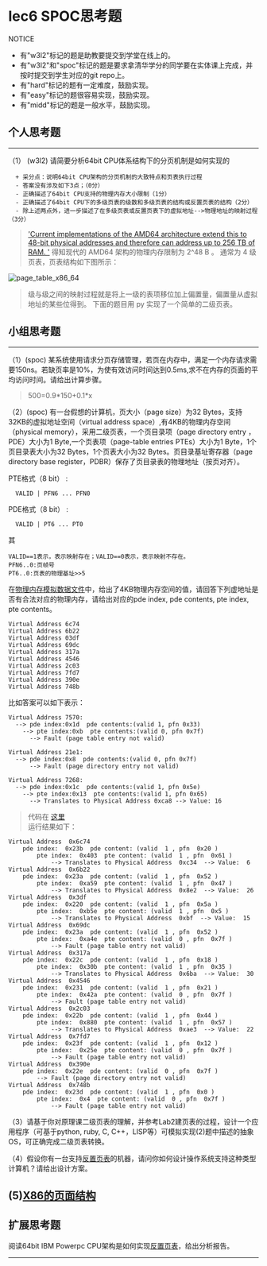 # lec6 SPOC思考题


NOTICE
- 有"w3l2"标记的题是助教要提交到学堂在线上的。
- 有"w3l2"和"spoc"标记的题是要求拿清华学分的同学要在实体课上完成，并按时提交到学生对应的git repo上。
- 有"hard"标记的题有一定难度，鼓励实现。
- 有"easy"标记的题很容易实现，鼓励实现。
- 有"midd"标记的题是一般水平，鼓励实现。


## 个人思考题
---

（1） (w3l2) 请简要分析64bit CPU体系结构下的分页机制是如何实现的
```
  + 采分点：说明64bit CPU架构的分页机制的大致特点和页表执行过程
  - 答案没有涉及如下3点；（0分）
  - 正确描述了64bit CPU支持的物理内存大小限制（1分）
  - 正确描述了64bit CPU下的多级页表的级数和多级页表的结构或反置页表的结构（2分）
  - 除上述两点外，进一步描述了在多级页表或反置页表下的虚拟地址-->物理地址的映射过程（3分）
 ```


>  ['Current implementations of the AMD64 architecture extend this to 48-bit physical addresses and therefore can address up to 256 TB of RAM. '](http://en.wikipedia.org/wiki/X86-64#cite_note-amd10h-14)
>  得知现代的 AMD64 架构的物理内存限制为 2^48 B 。
>  通常为 4 级页表，页表结构如下图所示：

![page_table_x86_64](https://www.cs.uaf.edu/2012/fall/cs301/lecture/11_05_page_translation.png)

>  级与级之间的映射过程就是将上一级的表项移位加上偏置量，偏置量从虚拟地址的某些位得到。
>  下面的题目用 py 实现了一个简单的二级页表。


## 小组思考题
---

（1）(spoc) 某系统使用请求分页存储管理，若页在内存中，满足一个内存请求需要150ns。若缺页率是10%，为使有效访问时间达到0.5ms,求不在内存的页面的平均访问时间。请给出计算步骤。

> 500=0.9\*150+0.1\*x

（2）(spoc) 有一台假想的计算机，页大小（page size）为32 Bytes，支持32KB的虚拟地址空间（virtual address space）,有4KB的物理内存空间（physical memory），采用二级页表，一个页目录项（page directory entry ，PDE）大小为1 Byte,一个页表项（page-table entries
PTEs）大小为1 Byte，1个页目录表大小为32 Bytes，1个页表大小为32 Bytes。页目录基址寄存器（page directory base register，PDBR）保存了页目录表的物理地址（按页对齐）。

PTE格式（8 bit） :
```
  VALID | PFN6 ... PFN0
```
PDE格式（8 bit） :
```
  VALID | PT6 ... PT0
```
其
```
VALID==1表示，表示映射存在；VALID==0表示，表示映射不存在。
PFN6..0:页帧号
PT6..0:页表的物理基址>>5
```
在[物理内存模拟数据文件](./03-2-spoc-testdata.md)中，给出了4KB物理内存空间的值，请回答下列虚地址是否有合法对应的物理内存，请给出对应的pde index, pde contents, pte index, pte contents。
```
Virtual Address 6c74
Virtual Address 6b22
Virtual Address 03df
Virtual Address 69dc
Virtual Address 317a
Virtual Address 4546
Virtual Address 2c03
Virtual Address 7fd7
Virtual Address 390e
Virtual Address 748b
```

比如答案可以如下表示：
```
Virtual Address 7570:
  --> pde index:0x1d  pde contents:(valid 1, pfn 0x33)
    --> pte index:0xb  pte contents:(valid 0, pfn 0x7f)
      --> Fault (page table entry not valid)

Virtual Address 21e1:
  --> pde index:0x8  pde contents:(valid 0, pfn 0x7f)
      --> Fault (page directory entry not valid)

Virtual Address 7268:
  --> pde index:0x1c  pde contents:(valid 1, pfn 0x5e)
    --> pte index:0x13  pte contents:(valid 1, pfn 0x65)
      --> Translates to Physical Address 0xca8 --> Value: 16
```

>  代码在 [这里](/src/addr_convert.py)  
>  运行结果如下：

```
Virtual Address  0x6c74
	pde index:  0x23b  pde content: (valid  1 , pfn  0x20 )
		pte index:  0x403  pte content: (valid  1 , pfn  0x61 )
			--> Translates to Physical Address  0xc34  --> Value:  6
Virtual Address  0x6b22
	pde index:  0x23a  pde content: (valid  1 , pfn  0x52 )
		pte index:  0xa59  pte content: (valid  1 , pfn  0x47 )
			--> Translates to Physical Address  0x8e2  --> Value:  26
Virtual Address  0x3df
	pde index:  0x220  pde content: (valid  1 , pfn  0x5a )
		pte index:  0xb5e  pte content: (valid  1 , pfn  0x5 )
			--> Translates to Physical Address  0xbf  --> Value:  15
Virtual Address  0x69dc
	pde index:  0x23a  pde content: (valid  1 , pfn  0x52 )
		pte index:  0xa4e  pte content: (valid  0 , pfn  0x7f )
			--> Fault (page table entry not valid)
Virtual Address  0x317a
	pde index:  0x22c  pde content: (valid  1 , pfn  0x18 )
		pte index:  0x30b  pte content: (valid  1 , pfn  0x35 )
			--> Translates to Physical Address  0x6ba  --> Value:  30
Virtual Address  0x4546
	pde index:  0x231  pde content: (valid  1 , pfn  0x21 )
		pte index:  0x42a  pte content: (valid  0 , pfn  0x7f )
			--> Fault (page table entry not valid)
Virtual Address  0x2c03
	pde index:  0x22b  pde content: (valid  1 , pfn  0x44 )
		pte index:  0x880  pte content: (valid  1 , pfn  0x57 )
			--> Translates to Physical Address  0xae3  --> Value:  22
Virtual Address  0x7fd7
	pde index:  0x23f  pde content: (valid  1 , pfn  0x12 )
		pte index:  0x25e  pte content: (valid  0 , pfn  0x7f )
			--> Fault (page table entry not valid)
Virtual Address  0x390e
	pde index:  0x22e  pde content: (valid  0 , pfn  0x7f )
		--> Fault (page directory entry not valid)
Virtual Address  0x748b
	pde index:  0x23d  pde content: (valid  1 , pfn  0x0 )
		pte index:  0x4  pte content: (valid  0 , pfn  0x7f )
			--> Fault (page table entry not valid)
```

（3）请基于你对原理课二级页表的理解，并参考Lab2建页表的过程，设计一个应用程序（可基于python, ruby, C, C++，LISP等）可模拟实现(2)题中描述的抽象OS，可正确完成二级页表转换。


（4）假设你有一台支持[反置页表](http://en.wikipedia.org/wiki/Page_table#Inverted_page_table)的机器，请问你如何设计操作系统支持这种类型计算机？请给出设计方案。

 (5)[X86的页面结构](http://os.cs.tsinghua.edu.cn/oscourse/OS2015/lecture06#head-1f58ea81c046bd27b196ea2c366d0a2063b304ab)
---

## 扩展思考题

阅读64bit IBM Powerpc CPU架构是如何实现[反置页表](http://en.wikipedia.org/wiki/Page_table#Inverted_page_table)，给出分析报告。

---
